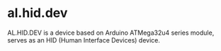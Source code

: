 # al.hid.dev
AL.HID.DEV is a device based on Arduino ATMega32u4 series module, serves as an HID (Human Interface Devices) device.
